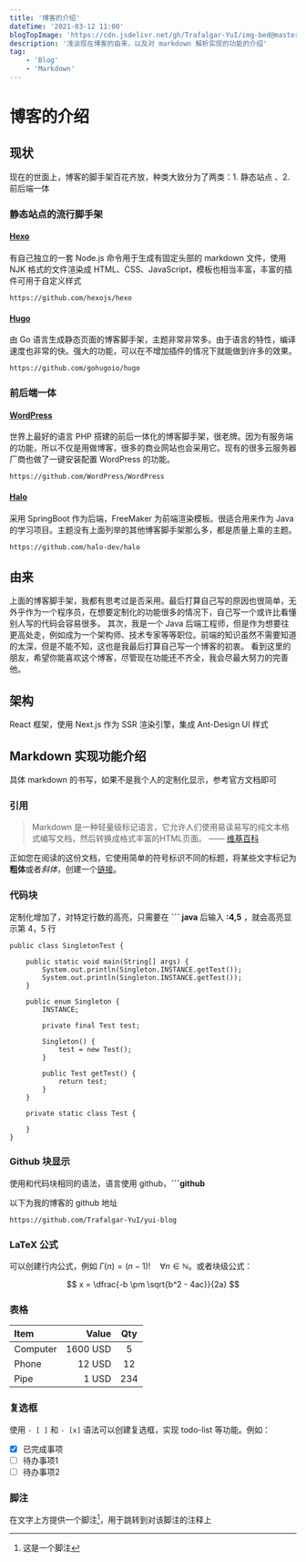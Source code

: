 ```yaml
---
title: '博客的介绍'
dateTime: '2021-03-12 11:00'
blogTopImage: 'https://cdn.jsdelivr.net/gh/Trafalgar-YuI/img-bed@master/img/2021-02-25-01.jpg'
description: '浅谈现在博客的由来，以及对 markdown 解析实现的功能的介绍'
tag:
    - 'Blog'
    - 'Markdown'
---
```

# 博客的介绍

## 现状
现在的世面上，博客的脚手架百花齐放，种类大致分为了两类：1. 静态站点 、2. 前后端一体


### 静态站点的流行脚手架
#### [Hexo](https://hexo.io/zh-cn/)
有自己独立的一套 Node.js 命令用于生成有固定头部的 markdown 文件，使用 NJK 格式的文件渲染成 HTML、CSS、JavaScript，模板也相当丰富，丰富的插件可用于自定义样式

```github
https://github.com/hexojs/hexo
```

#### [Hugo](https://gohugo.io/)
由 Go 语言生成静态页面的博客脚手架，主题非常非常多。由于语言的特性，编译速度也非常的快。强大的功能，可以在不增加插件的情况下就能做到许多的效果。

```github
https://github.com/gohugoio/hugo
```

### 前后端一体
#### [WordPress](https://cn.wordpress.org/)
世界上最好的语言 PHP 搭建的前后一体化的博客脚手架，很老牌。因为有服务端的功能，所以不仅是用做博客，很多的商业网站也会采用它。现有的很多云服务器厂商也做了一键安装配置 WordPress 的功能。

```github
https://github.com/WordPress/WordPress
```

#### [Halo](https://halo.run/)
采用 SpringBoot 作为后端，FreeMaker 为前端渲染模板。很适合用来作为 Java 的学习项目。主题没有上面列举的其他博客脚手架那么多，都是质量上乘的主题。

```github
https://github.com/halo-dev/halo
```

## 由来

上面的博客脚手架，我都有思考过是否采用。最后打算自己写的原因也很简单，无外乎作为一个程序员，在想要定制化的功能很多的情况下，自己写一个或许比看懂别人写的代码会容易很多。
其次，我是一个 Java 后端工程师，但是作为想要往更高处走，例如成为一个架构师、技术专家等等职位。前端的知识虽然不需要知道的太深，但是不能不知，这也是我最后打算自己写一个博客的初衷。
看到这里的朋友，希望你能喜欢这个博客，尽管现在功能还不齐全，我会尽最大努力的完善他。

## 架构
React 框架，使用 Next.js 作为 SSR 渲染引擎，集成 Ant-Design UI 样式

## Markdown 实现功能介绍
具体 markdown 的书写，如果不是我个人的定制化显示，参考官方文档即可

### 引用
> Markdown 是一种轻量级标记语言，它允许人们使用易读易写的纯文本格式编写文档，然后转换成格式丰富的HTML页面。    —— [维基百科](https://zh.wikipedia.org/wiki/Markdown) 

正如您在阅读的这份文档，它使用简单的符号标识不同的标题，将某些文字标记为**粗体**或者*斜体*，创建一个[链接](http://www.example.com)。


### 代码块

定制化增加了，对特定行数的高亮，只需要在 **``` java** 后输入 **:4,5** ，就会高亮显示第 4，5 行

```java:4,5
public class SingletonTest {

    public static void main(String[] args) {
        System.out.println(Singleton.INSTANCE.getTest());
        System.out.println(Singleton.INSTANCE.getTest());
    }
    
    public enum Singleton {
        INSTANCE;

        private final Test test;

        Singleton() {
            test = new Test();
        }

        public Test getTest() {
            return test;
        }
    }

    private static class Test {

    }
}
```


### Github 块显示

使用和代码块相同的语法，语言使用 github，**```github**

以下为我的博客的 github 地址

```github
https://github.com/Trafalgar-YuI/yui-blog
```

### LaTeX 公式

可以创建行内公式，例如 $\Gamma(n) = (n-1)!\quad\forall n\in\mathbb N$。或者块级公式：

$$	x = \dfrac{-b \pm \sqrt{b^2 - 4ac}}{2a} $$

### 表格 

| Item     | Value    | Qty  |
| :-------- | --------: | :----: |
| Computer | 1600 USD | 5    |
| Phone    | 12 USD   | 12   |
| Pipe     | 1 USD    | 234  |


### 复选框

使用 `- [ ]` 和 `- [x]` 语法可以创建复选框，实现 todo-list 等功能。例如：

- [x] 已完成事项
- [ ] 待办事项1
- [ ] 待办事项2

### 脚注

在文字上方提供一个脚注[^1]，用于跳转到对该脚注的注释上

[^1]: 这是一个脚注